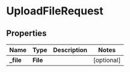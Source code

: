 

# UploadFileRequest


## Properties

| Name | Type | Description | Notes |
|------------ | ------------- | ------------- | -------------|
|**_file** | **File** |  |  [optional] |




